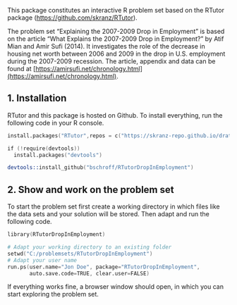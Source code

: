 This package constitutes an interactive R problem set based on the RTutor package (https://github.com/skranz/RTutor). 

The problem set “Explaining the 2007-2009 Drop in Employment” is based on the article “What Explains the 2007-2009 Drop in Employment?” by Atif Mian and Amir Sufi (2014). It investigates the role of the decrease in housing net worth between 2006 and 2009 in the drop in U.S. employment during the 2007-2009 recession. The article, appendix and data can be found at [https://amirsufi.net/chronology.html](https://amirsufi.net/chronology.html).

## 1. Installation

RTutor and this package is hosted on Github. To install everything, run the following code in your R console.
```s
install.packages("RTutor",repos = c("https://skranz-repo.github.io/drat/",getOption("repos")))

if (!require(devtools))
  install.packages("devtools")

devtools::install_github("bschroff/RTutorDropInEmployment")
```

## 2. Show and work on the problem set
To start the problem set first create a working directory in which files like the data sets and your solution will be stored. Then adapt and run the following code.
```s
library(RTutorDropInEmployment)

# Adapt your working directory to an existing folder
setwd("C:/problemsets/RTutorDropInEmployment")
# Adapt your user name
run.ps(user.name="Jon Doe", package="RTutorDropInEmployment",
       auto.save.code=TRUE, clear.user=FALSE)
```
If everything works fine, a browser window should open, in which you can start exploring the problem set.
